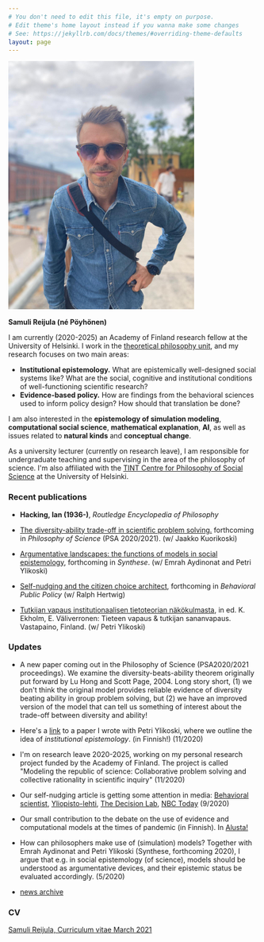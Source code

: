 ```yaml
---
# You don't need to edit this file, it's empty on purpose.
# Edit theme's home layout instead if you wanna make some changes
# See: https://jekyllrb.com/docs/themes/#overriding-theme-defaults
layout: page
---
```

<img class="pull-right" src="/assets/reijula_2021-7.jpg"  alt="Samuli Reijula" title="Samuli Reijula"/>

**Samuli Reijula (né Pöyhönen)**

I am currently (2020-2025) an Academy of Finland research fellow at the University of Helsinki. I work in the <a href="https://www.helsinki.fi/en/faculty-of-arts/research/disciplines/philosophy-history-and-art/philosophy" target="_blank">theoretical philosophy unit</a>, and my research focuses on two main areas:
- **Institutional epistemology.** What are epistemically well-designed social systems like? What are the social, cognitive and institutional conditions of well-functioning scientific research?
- **Evidence-based policy.** How are findings from the behavioral sciences used to inform policy design? How should that translation be done?  

I am also interested in the **epistemology of simulation modeling**, **computational social science**, **mathematical explanation**, **AI**, as well as issues related to **natural kinds** and **conceptual change**.

As a university lecturer (currently on research leave), I am responsible for undergraduate teaching and supervising in the area of the philosophy of science. I'm also affiliated with the <a href="http://www.helsinki.fi/tint/" target="_blank">TINT Centre for Philosophy of Social Science</a> at the University of Helsinki.

### Recent publications

- **Hacking, Ian (1936-)**, *Routledge Encyclopedia of Philosophy*

- <a href="http://philsci-archive.pitt.edu/18645/" target="_blank">The diversity-ability trade-off in scientific problem solving.</a> forthcoming in *Philosophy of Science* (PSA 2020/2021). (w/ Jaakko Kuorikoski)
- <a href="http://philsci-archive.pitt.edu/17067/" target="_blank">Argumentative landscapes: the functions of models in social epistemology</a>, forthcoming in *Synthese*. (w/ Emrah Aydinonat and Petri Ylikoski)
- <a href="https://osf.io/preprints/socarxiv/24dwn/" target="_blank">Self-nudging and the citizen choice architect</a>, forthcoming in *Behavioral Public Policy* (w/ Ralph Hertwig)
- <a href="https://tuhat.helsinki.fi/ws/portalfiles/portal/136646649/reijula_ja_ylikoski2020_institutionaalinen_tietoteoria.pdf" target="_blank">Tutkijan vapaus institutionaalisen tietoteorian näkökulmasta</a>, in ed. K. Ekholm, E. Väliverronen: Tieteen vapaus & tutkijan sananvapaus. Vastapaino, Finland. (w/ Petri Ylikoski)

### Updates
- A new paper coming out in the Philosophy of Science (PSA2020/2021 proceedings). We examine the diversity-beats-ability theorem originally put forward by Lu Hong and Scott Page, 2004. Long story short, (1) we don't think the original model provides reliable evidence of diversity beating ability in group problem solving, but (2) we have an improved version of the model that can tell us something of interest about the trade-off between diversity and ability!
- Here's a <a href="https://www.google.com/url?sa=t&rct=j&q=&esrc=s&source=web&cd=&ved=2ahUKEwizze7Ly5DtAhWJmIsKHWWkAcoQFjAAegQIBxAC&url=https%3A%2F%2Ftuhat.helsinki.fi%2Fws%2Fportalfiles%2Fportal%2F136646649%2Freijula_ja_ylikoski2020_institutionaalinen_tietoteoria.pdf&usg=AOvVaw3YbM410Q-0mvRxdqyM_rPPlink" target="_blank">link</a> to a paper I wrote with Petri Ylikoski, where we outline the idea of *institutional epistemology*. (in Finnish!) (11/2020)
- I'm on research leave 2020-2025, working on my personal research project funded by the Academy of Finland. The project is called  "Modeling the republic of science: Collaborative problem solving and collective rationality in scientific inquiry" (11/2020)
- Our self-nudging article is getting some attention in media: <a href="https://behavioralscientist.org/creating-citizen-choice-architects/" target="_blank">Behavioral scientist</a>, <a href="/assets/reijula_yliopistolehti_2020-8.pdf" target="_blank">Yliopisto-lehti</a>, <a href="https://thedecisionlab.com/insights/innovation/giving-people-the-tools-to-nudge-themselves/" target="_blank">The Decision Lab</a>, <a href="https://www.today.com/health/what-self-nudging-simple-trick-make-healthier-choices-t184571" target="_blank">NBC Today</a> (9/2020)
- Our small contribution to the debate on the use of evidence and computational models at the times of pandemic (in Finnish). In <a href="https://alusta.uta.fi/2020/05/26/laskennalliset-mallit-voivat-lisata-julkisen-paatoksenteon-avoimuutta/" target="_blank">Alusta!</a>
- How can philosophers make use of (simulation) models? Together with Emrah Aydinonat and Petri Ylikoski (Synthese, forthcoming 2020), I argue that e.g. in social epistemology (of science), models should be understood as argumentative devices, and their epistemic status be evaluated accordingly. (5/2020)

- [news archive](newsArchive.md)

### CV

<a href="/assets/reijula_cv.pdf" target="_blank">Samuli Reijula, Curriculum vitae March 2021</a>
